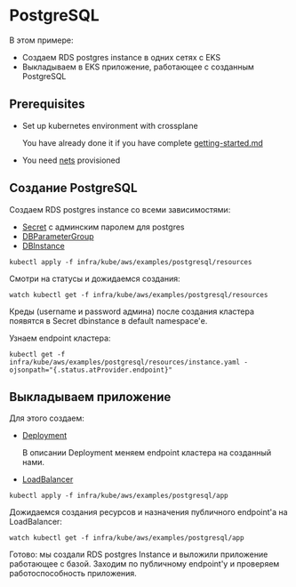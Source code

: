 # PostgreSQL

В этом примере:

* Создаем RDS postgres instance в одних сетях с EKS
* Выкладываем в EKS приложение, работающее с созданным PostgreSQL

## Prerequisites

* Set up kubernetes environment with crossplane

  You have already done it if you have complete [getting-started.md](../../docs/getting-started.md)

* You need [nets](../net) provisioned

## Создание PostgreSQL

Создаем RDS postgres instance со всеми зависимостями:

* [Secret](resources/admin-password.yaml) с админским паролем для postgres
* [DBParameterGroup](resources/params.yaml)
* [DBInstance](resources/instance.yaml)

```shell
kubectl apply -f infra/kube/aws/examples/postgresql/resources
```

Смотри на статусы и дожидаемся создания:

```shell
watch kubectl get -f infra/kube/aws/examples/postgresql/resources
```

Креды (username и password админа) после создания кластера появятся в Secret dbinstance в default namespace'е.

Узнаем endpoint кластера:

```shell
kubectl get -f infra/kube/aws/examples/postgresql/resources/instance.yaml -ojsonpath="{.status.atProvider.endpoint}"
```

## Выкладываем приложение

Для этого создаем:

* [Deployment](app/deployament.yaml)

  В описании Deployment меняем endpoint кластера на созданный нами.

* [LoadBalancer](app/service.yaml)

```shell
kubectl apply -f infra/kube/aws/examples/postgresql/app
```

Дожидаемся создания ресурсов и назначения публичного endpoint'а на LoadBalancer:

```shell
watch kubectl get -f infra/kube/aws/examples/postgresql/app
```

Готово: мы создали RDS postgres Instance и выложили приложение работающее с базой. Заходим по публичному endpoint'у и
проверяем работоспособность приложения.
